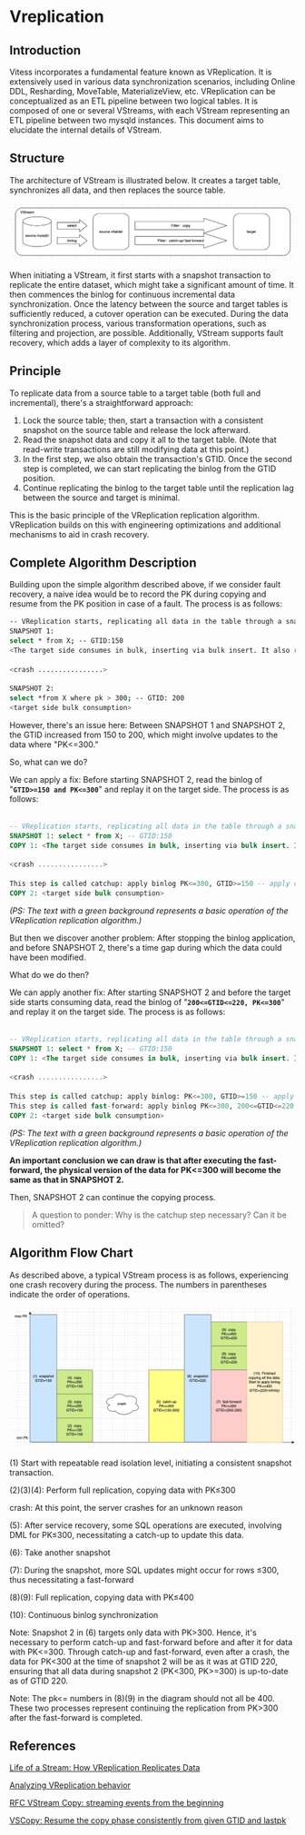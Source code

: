 # **Vreplication**

## **Introduction**

Vitess incorporates a fundamental feature known as VReplication. It is extensively used in various data synchronization scenarios, including Online DDL, Resharding, MoveTable, MaterializeView, etc. VReplication can be conceptualized as an ETL pipeline between two logical tables. It is composed of one or several VStreams, with each VStream representing an ETL pipeline between two mysqld instances. This document aims to elucidate the internal details of VStream.

## **Structure**

The architecture of VStream is illustrated below. It creates a target table, synchronizes all data, and then replaces the source table.

![structure](images/Vreplication_1.png)

When initiating a VStream, it first starts with a snapshot transaction to replicate the entire dataset, which might take a significant amount of time. It then commences the binlog for continuous incremental data synchronization. Once the latency between the source and target tables is sufficiently reduced, a cutover operation can be executed. During the data synchronization process, various transformation operations, such as filtering and projection, are possible. Additionally, VStream supports fault recovery, which adds a layer of complexity to its algorithm.

## **Principle**

To replicate data from a source table to a target table (both full and incremental), there's a straightforward approach:

1. Lock the source table; then, start a transaction with a consistent snapshot on the source table and release the lock afterward.
2. Read the snapshot data and copy it all to the target table. (Note that read-write transactions are still modifying data at this point.)
3. In the first step, we also obtain the transaction's GTID. Once the second step is completed, we can start replicating the binlog from the GTID position.
4. Continue replicating the binlog to the target table until the replication lag between the source and target is minimal.

This is the basic principle of the VReplication replication algorithm. VReplication builds on this with engineering optimizations and additional mechanisms to aid in crash recovery.

## **Complete Algorithm Description**

Building upon the simple algorithm described above, if we consider fault recovery, a naive idea would be to record the PK during copying and resume from the PK position in case of a fault. The process is as follows:

```bash
-- VReplication starts, replicating all data in the table through a snapshot
SNAPSHOT 1:
select * from X; -- GTID:150
<The target side consumes in bulk, inserting via bulk insert. It also records the highest inserted PK, for example, pk=300>

<crash ................>

SNAPSHOT 2:
select *from X where pk > 300; -- GTID: 200
<target side bulk consumption>
```

However, there's an issue here: Between SNAPSHOT 1 and SNAPSHOT 2, the GTID increased from 150 to 200, which might involve updates to the data where "PK<=300."

So, what can we do?

We can apply a fix: Before starting SNAPSHOT 2, read the binlog of "**`GTID>=150 and PK<=300`**" and replay it on the target side. The process is as follows:

```sql

-- VReplication starts, replicating all data in the table through a snapshot
SNAPSHOT 1: select * from X; -- GTID:150
COPY 1: <The target side consumes in bulk, inserting via bulk insert. It also records the highest inserted PK, for example, 300>

<crash ................>

This step is called catchup: apply binlog PK<=300, GTID>=150 -- apply continuously until catching up to the latest GTID, like 200. Then stop and continue copying. SNAPSHOT 2: select * from X where pk > 300; -- GTID: 220
COPY 2: <target side bulk consumption>
```

*(PS: The text with a green background represents a basic operation of the VReplication replication algorithm.)*

But then we discover another problem: After stopping the binlog application, and before SNAPSHOT 2, there's a time gap during which the data could have been modified.

What do we do then?

We can apply another fix: After starting SNAPSHOT 2 and before the target side starts consuming data, read the binlog of "**`200<=GTID<=220, PK<=300`**" and replay it on the target side. The process is as follows:

```sql

-- VReplication starts, replicating all data in the table through a snapshot
SNAPSHOT 1: select * from X; -- GTID:150
COPY 1: <The target side consumes in bulk, inserting via bulk insert. It also records the highest inserted PK, for example, 300>

<crash ................>

This step is called catchup: apply binlog: PK<=300, GTID>=150 -- apply continuously until catching up to the latest GTID, like 200. Then stop and continue copying. SNAPSHOT 2: select * from X where pk > 300; -- GTID: 220
This step is called fast-forward: apply binlog PK<=300, 200<=GTID<=220
COPY 2: <target side bulk consumption>

```

*(PS: The text with a green background represents a basic operation of the VReplication replication algorithm.)*

**An important conclusion we can draw is that after executing the fast-forward, the physical version of the data for PK<=300 will become the same as that in SNAPSHOT 2.**

Then, SNAPSHOT 2 can continue the copying process.

> A question to ponder: Why is the catchup step necessary? Can it be omitted?
>

## **Algorithm Flow Chart**

As described above, a typical VStream process is as follows, experiencing one crash recovery during the process. The numbers in parentheses indicate the order of operations.

![Algorithm Flow](images/Vreplication_2.jpeg)

(1) Start with repeatable read isolation level, initiating a consistent snapshot transaction.

(2)(3)(4): Perform full replication, copying data with PK≤300

crash: At this point, the server crashes for an unknown reason

(5): After service recovery, some SQL operations are executed, involving DML for PK≤300, necessitating a catch-up to update this data.

(6): Take another snapshot

(7): During the snapshot, more SQL updates might occur for rows ≤300, thus necessitating a fast-forward

(8)(9): Full replication, copying data with PK≤400

(10): Continuous binlog synchronization

Note: Snapshot 2 in (6) targets only data with PK>300. Hence, it's necessary to perform catch-up and fast-forward before and after it for data with PK<=300. Through catch-up and fast-forward, even after a crash, the data for PK<300 at the time of snapshot 2 will be as it was at GTID 220, ensuring that all data during snapshot 2 (PK<300, PK>=300) is up-to-date as of GTID 220.

Note: The pk<= numbers in (8)(9) in the diagram should not all be 400. These two processes represent continuing the replication from PK>300 after the fast-forward is completed.

## References
[Life of a Stream: How VReplication Replicates Data](https://vitess.io/docs/16.0/reference/vreplication/internal/life-of-a-stream/)

[Analyzing VReplication behavior](https://github.com/vitessio/vitess/issues/8056)

[RFC VStream Copy: streaming events from the beginning](https://github.com/vitessio/vitess/issues/6277)

[VSCopy: Resume the copy phase consistently from given GTID and lastpk](https://github.com/vitessio/vitess/pull/11103)